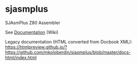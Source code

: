 # sjasmplus
SJAsmPlus Z80 Assembler

See [Documentation](https://github.com/mkoloberdin/sjasmplus/wiki) (Wiki)

Legacy documentation (HTML converted from Docbook XML): https://htmlpreview.github.io/?https://github.com/mkoloberdin/sjasmplus/blob/master/docs-html/index.html
